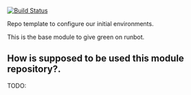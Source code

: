 [![Build Status](https://travis-ci.org/vauxoo-dev/vauxooci-testeable.svg?branch=8.0)](https://travis-ci.org/vauxoo-dev/vauxooci-testeable)


Repo template to configure our initial environments.

This is the base module to give green on runbot.

How is supposed to be used this module repository?.
---

TODO:
